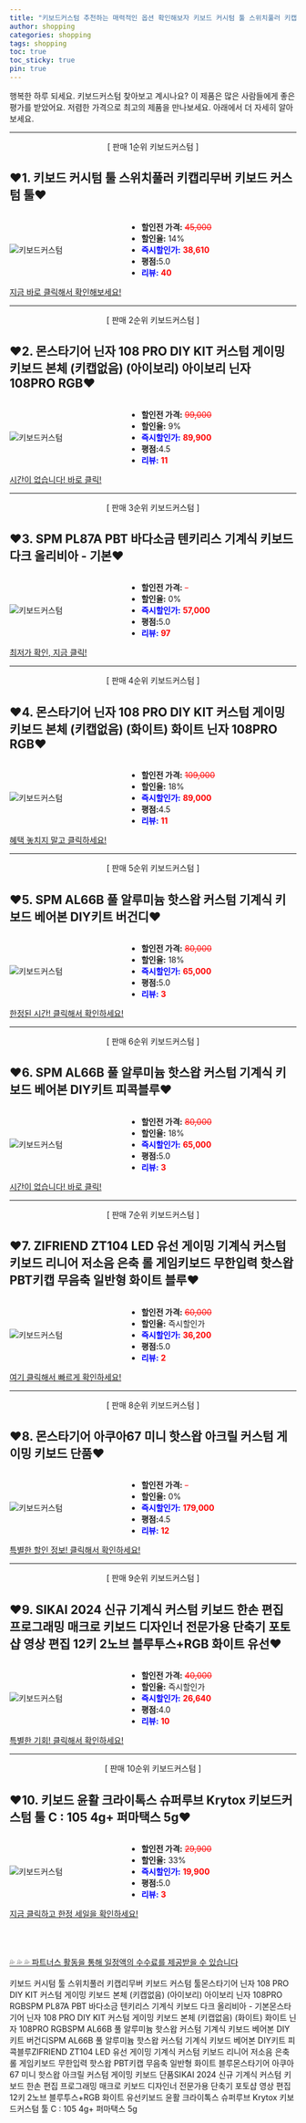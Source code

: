 ```yaml
---
title: "키보드커스텀 추천하는 매력적인 옵션 확인해보자 키보드 커시텀 툴 스위치풀러 키캡리무버"
author: shopping
categories: shopping
tags: shopping
toc: true
toc_sticky: true
pin: true
---
```

행복한 하루 되세요. 키보드커스텀 찾아보고 계시나요? 이 제품은 많은 사람들에게 좋은 평가를 받았어요. 저렴한 가격으로 최고의 제품을 만나보세요. 아래에서 더 자세히 알아보세요.

---
<p class="toplist" style="margin: 0 auto; display: block; width: fit-content;">[ 판매 1순위 키보드커스텀 ]</p>

<h2><strong>❤️1. 키보드 커시텀 툴 스위치풀러 키캡리무버 키보드 커스텀 툴❤️</strong></h2>

<div style="display: flex; align-items: center;">
    <div style="flex: 0.4;">
        <img src="https://thumbnail7.coupangcdn.com/thumbnails/remote/230x230ex/image/vendor_inventory/3448/0bf1f5f192880d833a4b34a06a306be9469e39b9a017caf3ffcd4e82b296.jpg" alt="키보드커스텀" style="max-width: 100%;">
    </div>
    <div style="flex: 0.6; margin-left: 10px;">
        <ul>
            <li><strong>할인전 가격:</strong> <del style="color: red;">45,000</del></li>
            <li><strong>할인율:</strong> 14%</li>
            <li><span style='color:blue'><strong>즉시할인가:</strong></span> <span style='color:red'><strong>38,610</strong></span></li>
            <li><strong>평점:</strong>5.0</li>
            <li><span style='color:blue'><strong>리뷰:</strong></span> <span style='color:red'><strong>40</strong></span></li>
        </ul>
    </div>
</div>
<div class="center">
    <a href="https://William4Davisa.github.io?lptag=AF9450613&subid=githubio&pageKey=7475788472&traceid=V0-153&itemId=19516652515&vendorItemId=86625385285" class="myButton">
        지금 바로 클릭해서 확인해보세요!
    </a>
</div>


---
<p class="toplist" style="margin: 0 auto; display: block; width: fit-content;">[ 판매 2순위 키보드커스텀 ]</p>

<h2><strong>❤️2. 몬스타기어 닌자 108 PRO DIY KIT 커스텀 게이밍 키보드 본체 (키캡없음) (아이보리) 아이보리 닌자 108PRO RGB❤️</strong></h2>

<div style="display: flex; align-items: center;">
    <div style="flex: 0.4;">
        <img src="https://thumbnail6.coupangcdn.com/thumbnails/remote/230x230ex/image/vendor_inventory/735b/9f59a9da68b017b549f02a79b2f7454201677cecd2b2baa8240289a32430.jpg" alt="키보드커스텀" style="max-width: 100%;">
    </div>
    <div style="flex: 0.6; margin-left: 10px;">
        <ul>
            <li><strong>할인전 가격:</strong> <del style="color: red;">99,000</del></li>
            <li><strong>할인율:</strong> 9%</li>
            <li><span style='color:blue'><strong>즉시할인가:</strong></span> <span style='color:red'><strong>89,900</strong></span></li>
            <li><strong>평점:</strong>4.5</li>
            <li><span style='color:blue'><strong>리뷰:</strong></span> <span style='color:red'><strong>11</strong></span></li>
        </ul>
    </div>
</div>
<div class="center">
    <a href="https://William4Davisa.github.io?lptag=AF9450613&subid=githubio&pageKey=7737163430&traceid=V0-153&itemId=20806887257&vendorItemId=87772643486" class="myButton">
        시간이 없습니다! 바로 클릭!
    </a>
</div>


---
<p class="toplist" style="margin: 0 auto; display: block; width: fit-content;">[ 판매 3순위 키보드커스텀 ]</p>

<h2><strong>❤️3. SPM PL87A PBT 바다소금 텐키리스 기계식 키보드 다크 올리비아 - 기본❤️</strong></h2>

<div style="display: flex; align-items: center;">
    <div style="flex: 0.4;">
        <img src="https://thumbnail8.coupangcdn.com/thumbnails/remote/230x230ex/image/vendor_inventory/e4e9/c67e84ce5589991f009f3787569470c390fc568d7d46b03e74ece6320b2b.jpg" alt="키보드커스텀" style="max-width: 100%;">
    </div>
    <div style="flex: 0.6; margin-left: 10px;">
        <ul>
            <li><strong>할인전 가격:</strong> <del style="color: red;">-</del></li>
            <li><strong>할인율:</strong> 0%</li>
            <li><span style='color:blue'><strong>즉시할인가:</strong></span> <span style='color:red'><strong>57,000</strong></span></li>
            <li><strong>평점:</strong>5.0</li>
            <li><span style='color:blue'><strong>리뷰:</strong></span> <span style='color:red'><strong>97</strong></span></li>
        </ul>
    </div>
</div>
<div class="center">
    <a href="https://William4Davisa.github.io?lptag=AF9450613&subid=githubio&pageKey=7883205856&traceid=V0-153&itemId=21564200393&vendorItemId=88616341029" class="myButton">
        최저가 확인, 지금 클릭!
    </a>
</div>


---
<p class="toplist" style="margin: 0 auto; display: block; width: fit-content;">[ 판매 4순위 키보드커스텀 ]</p>

<h2><strong>❤️4. 몬스타기어 닌자 108 PRO DIY KIT 커스텀 게이밍 키보드 본체 (키캡없음) (화이트) 화이트 닌자 108PRO RGB❤️</strong></h2>

<div style="display: flex; align-items: center;">
    <div style="flex: 0.4;">
        <img src="https://thumbnail9.coupangcdn.com/thumbnails/remote/230x230ex/image/vendor_inventory/4d0b/c65759169f9e7b987609402467a66b66e23543c02915983dbf0ba5ff3d02.jpg" alt="키보드커스텀" style="max-width: 100%;">
    </div>
    <div style="flex: 0.6; margin-left: 10px;">
        <ul>
            <li><strong>할인전 가격:</strong> <del style="color: red;">109,000</del></li>
            <li><strong>할인율:</strong> 18%</li>
            <li><span style='color:blue'><strong>즉시할인가:</strong></span> <span style='color:red'><strong>89,000</strong></span></li>
            <li><strong>평점:</strong>4.5</li>
            <li><span style='color:blue'><strong>리뷰:</strong></span> <span style='color:red'><strong>11</strong></span></li>
        </ul>
    </div>
</div>
<div class="center">
    <a href="https://William4Davisa.github.io?lptag=AF9450613&subid=githubio&pageKey=7737163430&traceid=V0-153&itemId=20806840261&vendorItemId=90304693330" class="myButton">
        혜택 놓치지 말고 클릭하세요!
    </a>
</div>


---
<p class="toplist" style="margin: 0 auto; display: block; width: fit-content;">[ 판매 5순위 키보드커스텀 ]</p>

<h2><strong>❤️5. SPM AL66B 풀 알루미늄 핫스왑 커스텀 기계식 키보드 베어본 DIY키트 버건디❤️</strong></h2>

<div style="display: flex; align-items: center;">
    <div style="flex: 0.4;">
        <img src="https://thumbnail9.coupangcdn.com/thumbnails/remote/230x230ex/image/vendor_inventory/0357/bbe8a6c38eb0209212b67f40d25d4688a4a6e9c91148f3cd725daa862092.jpg" alt="키보드커스텀" style="max-width: 100%;">
    </div>
    <div style="flex: 0.6; margin-left: 10px;">
        <ul>
            <li><strong>할인전 가격:</strong> <del style="color: red;">80,000</del></li>
            <li><strong>할인율:</strong> 18%</li>
            <li><span style='color:blue'><strong>즉시할인가:</strong></span> <span style='color:red'><strong>65,000</strong></span></li>
            <li><strong>평점:</strong>5.0</li>
            <li><span style='color:blue'><strong>리뷰:</strong></span> <span style='color:red'><strong>3</strong></span></li>
        </ul>
    </div>
</div>
<div class="center">
    <a href="https://William4Davisa.github.io?lptag=AF9450613&subid=githubio&pageKey=8131232603&traceid=V0-153&itemId=23091742713&vendorItemId=90418836815" class="myButton">
        한정된 시간! 클릭해서 확인하세요!
    </a>
</div>


---
<p class="toplist" style="margin: 0 auto; display: block; width: fit-content;">[ 판매 6순위 키보드커스텀 ]</p>

<h2><strong>❤️6. SPM AL66B 풀 알루미늄 핫스왑 커스텀 기계식 키보드 베어본 DIY키트 피콕블루❤️</strong></h2>

<div style="display: flex; align-items: center;">
    <div style="flex: 0.4;">
        <img src="https://thumbnail9.coupangcdn.com/thumbnails/remote/230x230ex/image/vendor_inventory/0357/bbe8a6c38eb0209212b67f40d25d4688a4a6e9c91148f3cd725daa862092.jpg" alt="키보드커스텀" style="max-width: 100%;">
    </div>
    <div style="flex: 0.6; margin-left: 10px;">
        <ul>
            <li><strong>할인전 가격:</strong> <del style="color: red;">80,000</del></li>
            <li><strong>할인율:</strong> 18%</li>
            <li><span style='color:blue'><strong>즉시할인가:</strong></span> <span style='color:red'><strong>65,000</strong></span></li>
            <li><strong>평점:</strong>5.0</li>
            <li><span style='color:blue'><strong>리뷰:</strong></span> <span style='color:red'><strong>3</strong></span></li>
        </ul>
    </div>
</div>
<div class="center">
    <a href="https://William4Davisa.github.io?lptag=AF9450613&subid=githubio&pageKey=8131232603&traceid=V0-153&itemId=23091742718&vendorItemId=90418836796" class="myButton">
        시간이 없습니다! 바로 클릭!
    </a>
</div>


---
<p class="toplist" style="margin: 0 auto; display: block; width: fit-content;">[ 판매 7순위 키보드커스텀 ]</p>

<h2><strong>❤️7. ZIFRIEND ZT104 LED 유선 게이밍 기계식 커스텀 키보드 리니어 저소음 은축 롤 게임키보드 무한입력 핫스왑 PBT키캡 무음축 일반형 화이트 블루❤️</strong></h2>

<div style="display: flex; align-items: center;">
    <div style="flex: 0.4;">
        <img src="https://thumbnail6.coupangcdn.com/thumbnails/remote/230x230ex/image/vendor_inventory/77aa/14b34087c64c7d20c96b9a7578f4f1a4113bc82193684585f9e907499076.png" alt="키보드커스텀" style="max-width: 100%;">
    </div>
    <div style="flex: 0.6; margin-left: 10px;">
        <ul>
            <li><strong>할인전 가격:</strong> <del style="color: red;">60,000</del></li>
            <li><strong>할인율:</strong> 즉시할인가</li>
            <li><span style='color:blue'><strong>즉시할인가:</strong></span> <span style='color:red'><strong>36,200</strong></span></li>
            <li><strong>평점:</strong>5.0</li>
            <li><span style='color:blue'><strong>리뷰:</strong></span> <span style='color:red'><strong>2</strong></span></li>
        </ul>
    </div>
</div>
<div class="center">
    <a href="https://William4Davisa.github.io?lptag=AF9450613&subid=githubio&pageKey=8068148950&traceid=V0-153&itemId=22699051141&vendorItemId=89734695659" class="myButton">
        여기 클릭해서 빠르게 확인하세요!
    </a>
</div>


---
<p class="toplist" style="margin: 0 auto; display: block; width: fit-content;">[ 판매 8순위 키보드커스텀 ]</p>

<h2><strong>❤️8. 몬스타기어 아쿠아67 미니 핫스왑 아크릴 커스텀 게이밍 키보드 단품❤️</strong></h2>

<div style="display: flex; align-items: center;">
    <div style="flex: 0.4;">
        <img src="https://thumbnail8.coupangcdn.com/thumbnails/remote/230x230ex/image/vendor_inventory/b228/6f08f9d37a20e2ef9ef763e5d60038a4fb1415c79da0f5250ce45fda90e8.jpg" alt="키보드커스텀" style="max-width: 100%;">
    </div>
    <div style="flex: 0.6; margin-left: 10px;">
        <ul>
            <li><strong>할인전 가격:</strong> <del style="color: red;">-</del></li>
            <li><strong>할인율:</strong> 0%</li>
            <li><span style='color:blue'><strong>즉시할인가:</strong></span> <span style='color:red'><strong>179,000</strong></span></li>
            <li><strong>평점:</strong>4.5</li>
            <li><span style='color:blue'><strong>리뷰:</strong></span> <span style='color:red'><strong>12</strong></span></li>
        </ul>
    </div>
</div>
<div class="center">
    <a href="https://William4Davisa.github.io?lptag=AF9450613&subid=githubio&pageKey=7735589329&traceid=V0-153&itemId=20798295849&vendorItemId=90150350902" class="myButton">
        특별한 할인 정보! 클릭해서 확인하세요!
    </a>
</div>


---
<p class="toplist" style="margin: 0 auto; display: block; width: fit-content;">[ 판매 9순위 키보드커스텀 ]</p>

<h2><strong>❤️9. SIKAI 2024 신규 기계식 커스텀 키보드 한손 편집 프로그래밍 매크로 키보드 디자인너 전문가용 단축기 포토샵 영상 편집 12키 2노브 블루투스+RGB 화이트 유선❤️</strong></h2>

<div style="display: flex; align-items: center;">
    <div style="flex: 0.4;">
        <img src="https://thumbnail10.coupangcdn.com/thumbnails/remote/230x230ex/image/vendor_inventory/8276/87231f8be9f170429c8d6aa6f2191ee17b145c0741824c3e61ca947c2ed3.jpg" alt="키보드커스텀" style="max-width: 100%;">
    </div>
    <div style="flex: 0.6; margin-left: 10px;">
        <ul>
            <li><strong>할인전 가격:</strong> <del style="color: red;">40,000</del></li>
            <li><strong>할인율:</strong> 즉시할인가</li>
            <li><span style='color:blue'><strong>즉시할인가:</strong></span> <span style='color:red'><strong>26,640</strong></span></li>
            <li><strong>평점:</strong>4.0</li>
            <li><span style='color:blue'><strong>리뷰:</strong></span> <span style='color:red'><strong>10</strong></span></li>
        </ul>
    </div>
</div>
<div class="center">
    <a href="https://William4Davisa.github.io?lptag=AF9450613&subid=githubio&pageKey=7942634191&traceid=V0-153&itemId=21881958982&vendorItemId=89424162606" class="myButton">
        특별한 기회! 클릭해서 확인하세요!
    </a>
</div>


---
<p class="toplist" style="margin: 0 auto; display: block; width: fit-content;">[ 판매 10순위 키보드커스텀 ]</p>

<h2><strong>❤️10. 키보드 윤활 크라이톡스 슈퍼루브 Krytox 키보드커스텀 툴 C : 105 4g+ 퍼마택스 5g❤️</strong></h2>

<div style="display: flex; align-items: center;">
    <div style="flex: 0.4;">
        <img src="https://thumbnail6.coupangcdn.com/thumbnails/remote/230x230ex/image/vendor_inventory/26d8/5f5c0453c338f57614c040eaa778e0d72fb769545a586a805bd9f7b5b335.png" alt="키보드커스텀" style="max-width: 100%;">
    </div>
    <div style="flex: 0.6; margin-left: 10px;">
        <ul>
            <li><strong>할인전 가격:</strong> <del style="color: red;">29,900</del></li>
            <li><strong>할인율:</strong> 33%</li>
            <li><span style='color:blue'><strong>즉시할인가:</strong></span> <span style='color:red'><strong>19,900</strong></span></li>
            <li><strong>평점:</strong>5.0</li>
            <li><span style='color:blue'><strong>리뷰:</strong></span> <span style='color:red'><strong>3</strong></span></li>
        </ul>
    </div>
</div>
<div class="center">
    <a href="https://William4Davisa.github.io?lptag=AF9450613&subid=githubio&pageKey=8085330762&traceid=V0-153&itemId=22815028551&vendorItemId=89849870167" class="myButton">
        지금 클릭하고 한정 세일을 확인하세요!
    </a>
</div>

<br><br><br>[💦 💦 💦 파트너스 활동을 통해 일정액의 수수료를 제공받을 수 있습니다](https://link.coupang.com/a/bcpT2c)<br><br>키보드 커시텀 툴 스위치풀러 키캡리무버 키보드 커스텀 툴몬스타기어 닌자 108 PRO DIY KIT 커스텀 게이밍 키보드 본체 (키캡없음) (아이보리) 아이보리 닌자 108PRO RGBSPM PL87A PBT 바다소금 텐키리스 기계식 키보드 다크 올리비아 - 기본몬스타기어 닌자 108 PRO DIY KIT 커스텀 게이밍 키보드 본체 (키캡없음) (화이트) 화이트 닌자 108PRO RGBSPM AL66B 풀 알루미늄 핫스왑 커스텀 기계식 키보드 베어본 DIY키트 버건디SPM AL66B 풀 알루미늄 핫스왑 커스텀 기계식 키보드 베어본 DIY키트 피콕블루ZIFRIEND ZT104 LED 유선 게이밍 기계식 커스텀 키보드 리니어 저소음 은축 롤 게임키보드 무한입력 핫스왑 PBT키캡 무음축 일반형 화이트 블루몬스타기어 아쿠아67 미니 핫스왑 아크릴 커스텀 게이밍 키보드 단품SIKAI 2024 신규 기계식 커스텀 키보드 한손 편집 프로그래밍 매크로 키보드 디자인너 전문가용 단축기 포토샵 영상 편집 12키 2노브 블루투스+RGB 화이트 유선키보드 윤활 크라이톡스 슈퍼루브 Krytox 키보드커스텀 툴 C : 105 4g+ 퍼마택스 5g